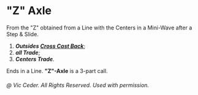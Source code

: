 
# "Z" Axle

From the "Z" obtained from a Line with the Centers in a Mini-Wave after a
Step & Slide.

1. ***Outsides [Cross Cast Back](../c1/cast_back.md)***; 
2. ***all Trade***; 
3. ***Centers Trade***.

Ends in a Line. **"Z"-Axle** is a 3-part call.

###### @ Vic Ceder. All Rights Reserved.  Used with permission.
